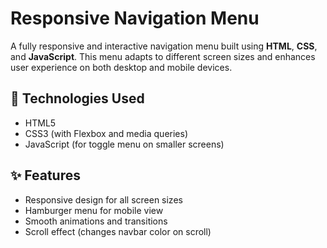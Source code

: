 # Responsive Navigation Menu

A fully responsive and interactive navigation menu built using **HTML**, **CSS**, and **JavaScript**. This menu adapts to different screen sizes and enhances user experience on both desktop and mobile devices.

## 🔧 Technologies Used

- HTML5  
- CSS3 (with Flexbox and media queries)  
- JavaScript (for toggle menu on smaller screens)

## ✨ Features

- Responsive design for all screen sizes  
- Hamburger menu for mobile view  
- Smooth animations and transitions  
- Scroll effect (changes navbar color on scroll)  




